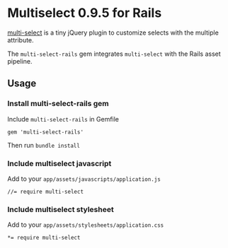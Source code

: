 # Multiselect 0.9.5 for Rails

[multi-select](https://github.com/lou/multi-select) is a tiny jQuery plugin to customize selects with the multiple attribute.

The `multi-select-rails` gem integrates `multi-select` with the Rails asset pipeline.

## Usage

### Install multi-select-rails gem

Include `multi-select-rails` in Gemfile

    gem 'multi-select-rails'

Then run `bundle install`

### Include multiselect javascript

Add to your `app/assets/javascripts/application.js`

    //= require multi-select

### Include multiselect stylesheet

Add to your `app/assets/stylesheets/application.css`

    *= require multi-select

